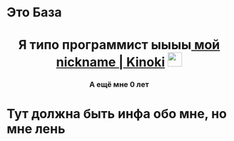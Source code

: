 # Это База

<h1 align="center">Я типо программист ыыыы<a href="https://zelenka.guru/kinoki445/" target="_blank"> мой nickname | Kinoki</a> 
<img src="https://github.com/blackcater/blackcater/raw/main/images/Hi.gif" height="32"/></h1>
<h3 align="center">А ещё мне 0 лет</h3>

# Тут должна быть инфа обо мне, но мне лень

